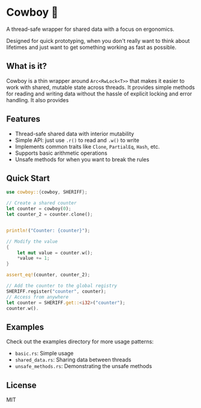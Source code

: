 # Cowboy 🤠

A thread-safe wrapper for shared data with a focus on ergonomics.

Designed for quick prototyping, when you don't really want to think about lifetimes and just want to get something working as fast as possible.

## What is it?

Cowboy is a thin wrapper around `Arc<RwLock<T>>` that makes it easier to work with shared, mutable state across threads. It provides simple methods for reading and writing data without the hassle of explicit locking and error handling. It also provides 

## Features

- Thread-safe shared data with interior mutability
- Simple API: just use `.r()` to read and `.w()` to write
- Implements common traits like `Clone`, `PartialEq`, `Hash`, etc.
- Supports basic arithmetic operations
- Unsafe methods for when you want to break the rules

## Quick Start

```rust
use cowboy::{cowboy, SHERIFF};

// Create a shared counter
let counter = cowboy(0);
let counter_2 = counter.clone();


println!("Counter: {counter}");

// Modify the value
{
    let mut value = counter.w();
    *value += 1;
}

assert_eq!(counter, counter_2);

// Add the counter to the global registry
SHERIFF.register("counter", counter);
// Access from anywhere
let counter = SHERIFF.get::<i32>("counter");
counter.w().
```

## Examples

Check out the examples directory for more usage patterns:
- `basic.rs`: Simple usage
- `shared_data.rs`: Sharing data between threads
- `unsafe_methods.rs`: Demonstrating the unsafe methods

## License

MIT
